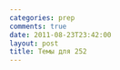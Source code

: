 ```yaml
---
categories: prep
comments: true
date: 2011-08-23T23:42:00
layout: post
title: Темы для 252
---
```



